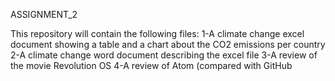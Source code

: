 ASSIGNMENT_2

This repository will contain the following files: 1-A climate change excel document showing a table and a chart about the CO2 emissions per country 2-A climate change word document describing the excel file 3-A review of the movie Revolution OS 4-A review of Atom (compared with GitHub

